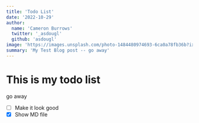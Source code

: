 ```yaml
---
title: 'Todo List'
date: '2022-10-29'
author:
  name: 'Cameron Burrows'
  twitter: '_asdougl'
  github: 'asdougl'
image: 'https://images.unsplash.com/photo-1484480974693-6ca0a78fb36b?ixlib=rb-4.0.3&ixid=MnwxMjA3fDB8MHxwaG90by1wYWdlfHx8fGVufDB8fHx8&auto=format&fit=crop&w=3872&q=80'
summary: 'My Test Blog post -- go away'
---
```


# This is my todo list

go away

- [ ] Make it look good
- [x] Show MD file
